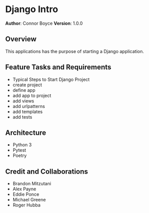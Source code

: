 # Django Intro

**Author**: Connor Boyce
**Version**: 1.0.0

## Overview

This applications has the purpose of starting a Django application. 

## Feature Tasks and Requirements
- Typical Steps to Start Django Project
- create project
- define app
- add app to project
- add views
- add urlpatterns
- add templates
- add tests

## Architecture
- Python 3
- Pytest
- Poetry

## Credit and Collaborations
- Brandon Mitzutani
- Alex Payne
- Eddie Ponce
- Michael Greene
- Roger Hubba

